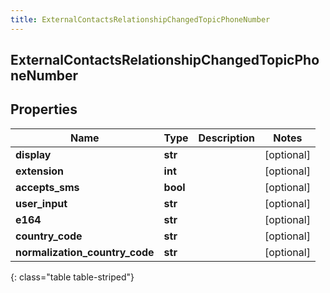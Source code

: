 ```yaml
---
title: ExternalContactsRelationshipChangedTopicPhoneNumber
---
```

## ExternalContactsRelationshipChangedTopicPhoneNumber

## Properties

|Name | Type | Description | Notes|
|------------ | ------------- | ------------- | -------------|
| **display** | **str** |  | [optional] |
| **extension** | **int** |  | [optional] |
| **accepts_sms** | **bool** |  | [optional] |
| **user_input** | **str** |  | [optional] |
| **e164** | **str** |  | [optional] |
| **country_code** | **str** |  | [optional] |
| **normalization_country_code** | **str** |  | [optional] |
{: class="table table-striped"}


